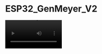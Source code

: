 # ESP32_GenMeyer_V2

<video src='[https://www.youtube.com/watch?v=KOIzjZbWaPE]' width=180/>
https://www.youtube.com/watch?v=KOIzjZbWaPE&t=134s
